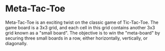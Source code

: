 # Meta-Tac-Toe
Meta-Tac-Toe is an exciting twist on the classic game of Tic-Tac-Toe. The game board is a 3x3 grid, and each cell in this grid contains another 3x3 grid known as a "small board". The objective is to win the "meta-board" by securing three small boards in a row, either horizontally, vertically, or diagonally.
